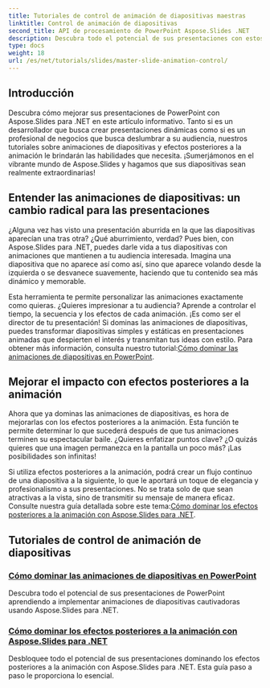 ```yaml
---
title: Tutoriales de control de animación de diapositivas maestras
linktitle: Control de animación de diapositivas
second_title: API de procesamiento de PowerPoint Aspose.Slides .NET
description: Descubra todo el potencial de sus presentaciones con estos completos tutoriales de Aspose.Slides para .NET que cubren animaciones de diapositivas y efectos posteriores a la animación.
type: docs
weight: 18
url: /es/net/tutorials/slides/master-slide-animation-control/
---
```

## Introducción

Descubra cómo mejorar sus presentaciones de PowerPoint con Aspose.Slides para .NET en este artículo informativo. Tanto si es un desarrollador que busca crear presentaciones dinámicas como si es un profesional de negocios que busca deslumbrar a su audiencia, nuestros tutoriales sobre animaciones de diapositivas y efectos posteriores a la animación le brindarán las habilidades que necesita. ¡Sumerjámonos en el vibrante mundo de Aspose.Slides y hagamos que sus diapositivas sean realmente extraordinarias!


## Entender las animaciones de diapositivas: un cambio radical para las presentaciones

¿Alguna vez has visto una presentación aburrida en la que las diapositivas aparecían una tras otra? ¿Qué aburrimiento, verdad? Pues bien, con Aspose.Slides para .NET, puedes darle vida a tus diapositivas con animaciones que mantienen a tu audiencia interesada. Imagina una diapositiva que no aparece así como así, sino que aparece volando desde la izquierda o se desvanece suavemente, haciendo que tu contenido sea más dinámico y memorable. 

Esta herramienta te permite personalizar las animaciones exactamente como quieras. ¿Quieres impresionar a tu audiencia? Aprende a controlar el tiempo, la secuencia y los efectos de cada animación. ¡Es como ser el director de tu presentación! Si dominas las animaciones de diapositivas, puedes transformar diapositivas simples y estáticas en presentaciones animadas que despierten el interés y transmitan tus ideas con estilo. Para obtener más información, consulta nuestro tutorial:[Cómo dominar las animaciones de diapositivas en PowerPoint](./slide-animation-in-power-point/).

## Mejorar el impacto con efectos posteriores a la animación

Ahora que ya dominas las animaciones de diapositivas, es hora de mejorarlas con los efectos posteriores a la animación. Esta función te permite determinar lo que sucederá después de que tus animaciones terminen su espectacular baile. ¿Quieres enfatizar puntos clave? ¿O quizás quieres que una imagen permanezca en la pantalla un poco más? ¡Las posibilidades son infinitas!

Si utiliza efectos posteriores a la animación, podrá crear un flujo continuo de una diapositiva a la siguiente, lo que le aportará un toque de elegancia y profesionalismo a sus presentaciones. No se trata solo de que sean atractivas a la vista, sino de transmitir su mensaje de manera eficaz. Consulte nuestra guía detallada sobre este tema:[Cómo dominar los efectos posteriores a la animación con Aspose.Slides para .NET](./control-after-animation-effects/). 

## Tutoriales de control de animación de diapositivas
### [Cómo dominar las animaciones de diapositivas en PowerPoint](./slide-animation-in-power-point/)
Descubra todo el potencial de sus presentaciones de PowerPoint aprendiendo a implementar animaciones de diapositivas cautivadoras usando Aspose.Slides para .NET.
### [Cómo dominar los efectos posteriores a la animación con Aspose.Slides para .NET](./control-after-animation-effects/)
Desbloquee todo el potencial de sus presentaciones dominando los efectos posteriores a la animación con Aspose.Slides para .NET. Esta guía paso a paso le proporciona lo esencial.